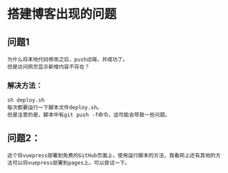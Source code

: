 # 搭建博客出现的问题

## 问题1
    为什么将本地代码修改之后，push远端，并成功了。
    但是访问网页显示新增内容不存在？
### 解决方法：
    sh deploy.sh
    每次都要运行一下脚本文件deploy.sh。
    但是注意的是，脚本中有git push -f命令，这可能会导致一些问题。
    
## 问题2：
    这个将vuepress部署到免费的GitHub页面上，使用运行脚本的方法，我看网上还有其他的方法可以将vuepress部署到pages上。可以尝试一下。
    

